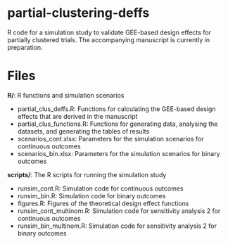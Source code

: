 # partial-clustering-deffs
R code for a simulation study to validate GEE-based design effects for partially clustered trials. The accompanying manuscript is currently in preparation.

# Files
**R/**: R functions and simulation scenarios

  - partial_clus_deffs.R: Functions for calculating the GEE-based design effects that are derived in the manuscript
  - partial_clus_functions.R: Functions for generating data, analysing the datasets, and generating the tables of results
  - scenarios_cont.xlsx: Parameters for the simulation scenarios for continuous outcomes
  - scenarios_bin.xlsx: Parameters for the simulation scenarios for binary outcomes

**scripts/**: The R scripts for running the simulation study

  - runsim_cont.R: Simulation code for continuous outcomes
  - runsim_bin.R: Simulation code for binary outcomes
  - figures.R: Figures of the theoretical design effect functions
  - runsim_cont_multinom.R: Simulation code for sensitivity analysis 2 for continuous outcomes
  - runsim_bin_multinom.R: Simulation code for sensitivity analysis 2 for binary outcomes
